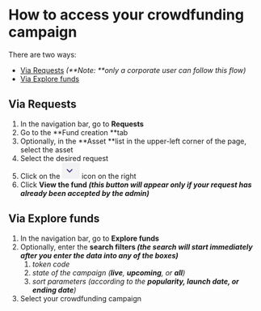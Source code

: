 

# How to access your crowdfunding campaign

There are two ways:



*   [Via Requests](#via-requests) _(**Note: **only a corporate user can follow this flow)_
*   [Via Explore funds](#via-explore-funds)


## <a name="via-requests"></a>Via Requests



1.  In the navigation bar, go to **Requests**
1.  Go to the **Fund creation **tab
1.  Optionally, in the **Asset **list in the upper-left corner of the page, select the asset 
1.  Select the desired request
1.  Click on the ![alt_text](../images/crowdfunding-campaigns/how-to-access-your-crowdfunding-campaign/User-Guide0.png "image_tooltip") icon on the right
1.  Click **View the fund _(this button will appear only if your request has already been accepted by the admin)_**


## <a name="via-explore-funds"></a>Via Explore funds



1.  In the navigation bar, go to **Explore funds**
1.  Optionally, enter the **search filters _(the search will start immediately after you enter the data into any of the boxes)_**
    1.  _token code_
    1.  _state of the campaign (**live**, **upcoming**, or **all**)_
    1.  _sort parameters (according to the **popularity, launch date, **or** ending date**)_
1.  Select your crowdfunding campaign